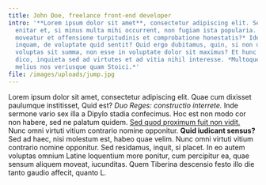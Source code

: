 ```yaml
---
title: John Doe, freelance front-end developer
intro: '**Lorem ipsum dolor sit amet**, consectetur adipiscing elit. Sed tamen
  enitar et, si minus multa mihi occurrent, non fugiam ista popularia. *Qui non
  moveatur et offensione turpitudinis et comprobatione honestatis?* Idem iste,
  inquam, de voluptate quid sentit? Quid ergo dubitamus, quin, si non dolere
  voluptas sit summa, non esse in voluptate dolor sit maximus? Et hunc idem
  dico, inquieta sed ad virtutes et ad vitia nihil interesse. *Multoque hoc
  melius nos veriusque quam Stoici.*'
file: /images/uploads/jump.jpg
---
```


Lorem ipsum dolor sit amet, consectetur adipiscing elit. Quae cum dixisset paulumque institisset, Quid est? _Duo Reges: constructio interrete._ Inde sermone vario sex illa a Dipylo stadia confecimus. Hoc est non modo cor non habere, sed ne palatum quidem. [Sed quod proximum fuit non vidit.](http://loripsum.net/) Nunc omni virtuti vitium contrario nomine opponitur. **Quid iudicant sensus?** Sed ad haec, nisi molestum est, habeo quae velim. Nunc omni virtuti vitium contrario nomine opponitur. Sed residamus, inquit, si placet. In eo autem voluptas omnium Latine loquentium more ponitur, cum percipitur ea, quae sensum aliquem moveat, iucunditas. Quem Tiberina descensio festo illo die tanto gaudio affecit, quanto L.
